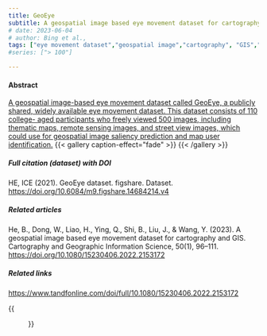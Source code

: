```yaml
---
title: GeoEye
subtitle: A geospatial image based eye movement dataset for cartography and GIS
# date: 2023-06-04
# author: Bing et al.,
tags: ["eye movement dataset","geospatial image","cartography", "GIS","visual saliency detection"]
#series: ["> 100"]

---
```

#### Abstract
[A geospatial image-based eye movement dataset called GeoEye, a publicly shared, widely available eye movement dataset. This dataset consists of 110 college- aged participants who freely viewed 500 images, including thematic maps, remote sensing images, and street view images, which could use for geospatial image saliency prediction and map user identification.](https://www.tandfonline.com/doi/abs/10.1080/15230406.2022.2153172)
{{< gallery caption-effect="fade" >}}
{{< /gallery >}}

##### Full citation (dataset) with DOI
HE, ICE (2021). GeoEye dataset. figshare. Dataset. 
https://doi.org/10.6084/m9.figshare.14684214.v4

##### Related articles
He, B., Dong, W., Liao, H., Ying, Q., Shi, B., Liu, J., & Wang, Y. (2023). A geospatial image based eye movement dataset for cartography and GIS. Cartography and Geographic Information Science, 50(1), 96–111. 
https://doi.org/10.1080/15230406.2022.2153172

##### Related links
https://www.tandfonline.com/doi/full/10.1080/15230406.2022.2153172
<!-- # Related links -->

{{<figure src="/Repository/img/img01.jpg">}}
<!--more-->